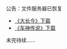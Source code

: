 公告：文件服务器已恢复        

* [《大长今》下载](./DL/DCJ.md)           
* [《车神传说》下载](./DL/CSCS.md)                                         

未完待续......
